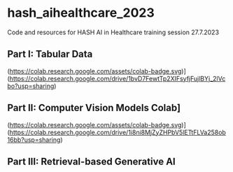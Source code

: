 # hash_aihealthcare_2023
Code and resources for HASH AI in Healthcare training session 27.7.2023

## Part I: Tabular Data 
(https://colab.research.google.com/assets/colab-badge.svg)](https://colab.research.google.com/drive/1bvD7FewtTp2XIFsyfjFujlBYj_2lVcbo?usp=sharing)
## Part II: Computer Vision Models Colab]
(https://colab.research.google.com/assets/colab-badge.svg)](https://colab.research.google.com/drive/1i8ni8MjZyZHPbV5lETtFLVa258ob16bb?usp=sharing)
## Part III: Retrieval-based Generative AI 
